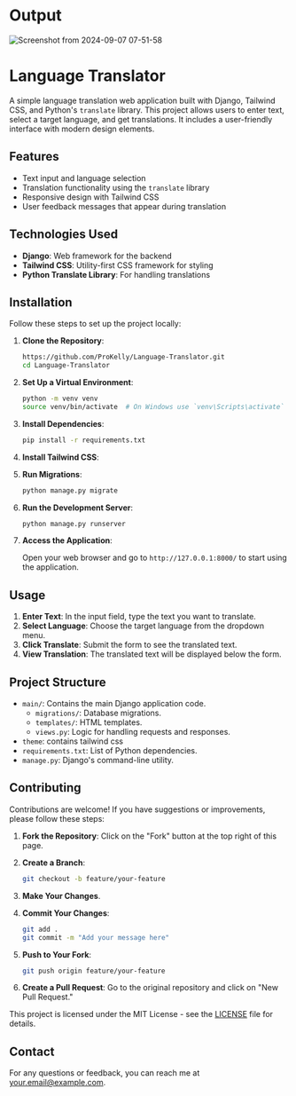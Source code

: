 # Output 

![Screenshot from 2024-09-07 07-51-58](https://github.com/user-attachments/assets/c484da52-2f5b-4dd8-bf69-e89ac3d08453)


# Language Translator

A simple language translation web application built with Django, Tailwind CSS, and Python's `translate` library. This project allows users to enter text, select a target language, and get translations. It includes a user-friendly interface with modern design elements.

## Features

- Text input and language selection
- Translation functionality using the `translate` library
- Responsive design with Tailwind CSS
- User feedback messages that appear during translation

## Technologies Used

- **Django**: Web framework for the backend
- **Tailwind CSS**: Utility-first CSS framework for styling
- **Python Translate Library**: For handling translations

## Installation

Follow these steps to set up the project locally:

1. **Clone the Repository**:

    ```bash
    https://github.com/ProKelly/Language-Translator.git
    cd Language-Translator
    ```

2. **Set Up a Virtual Environment**:

    ```bash
    python -m venv venv
    source venv/bin/activate  # On Windows use `venv\Scripts\activate`
    ```

3. **Install Dependencies**:

    ```bash
    pip install -r requirements.txt
    ```

4. **Install Tailwind CSS**:

5. **Run Migrations**:

    ```bash
    python manage.py migrate
    ```

6. **Run the Development Server**:

    ```bash
    python manage.py runserver
    ```

7. **Access the Application**:

    Open your web browser and go to `http://127.0.0.1:8000/` to start using the application.

## Usage

1. **Enter Text**: In the input field, type the text you want to translate.
2. **Select Language**: Choose the target language from the dropdown menu.
3. **Click Translate**: Submit the form to see the translated text.
4. **View Translation**: The translated text will be displayed below the form.

## Project Structure

- `main/`: Contains the main Django application code.
  - `migrations/`: Database migrations.
  - `templates/`: HTML templates.
  - `views.py`: Logic for handling requests and responses.
- `theme`: contains tailwind css
- `requirements.txt`: List of Python dependencies.
- `manage.py`: Django's command-line utility.

## Contributing

Contributions are welcome! If you have suggestions or improvements, please follow these steps:

1. **Fork the Repository**: Click on the "Fork" button at the top right of this page.
2. **Create a Branch**:

    ```bash
    git checkout -b feature/your-feature
    ```

3. **Make Your Changes**.
4. **Commit Your Changes**:

    ```bash
    git add .
    git commit -m "Add your message here"
    ```

5. **Push to Your Fork**:

    ```bash
    git push origin feature/your-feature
    ```

6. **Create a Pull Request**: Go to the original repository and click on "New Pull Request."


This project is licensed under the MIT License - see the [LICENSE](LICENSE) file for details.

## Contact

For any questions or feedback, you can reach me at [your.email@example.com](mailto:your.email@example.com).

